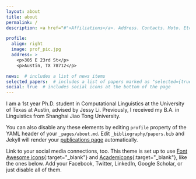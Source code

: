 ```yaml
---
layout: about
title: about
permalink: /
description: <a href="#">Affiliations</a>. Address. Contacts. Moto. Etc.

profile:
  align: right
  image: prof_pic.jpg
  address: >
    <p>305 E 23rd St</p>
    <p>Austin, TX 78712</p>

news:  # includes a list of news items
selected_papers:  # includes a list of papers marked as "selected={true}"
social: true  # includes social icons at the bottom of the page
---
```


I am a 1st year Ph.D. student in Computational Linguistics at the University of Texas at Austin, advised by Jessy Li. Previously, I received my B.A. in Linguistics from Shanghai Jiao Tong University.

You can also disable any these elements by editing `profile` property of the YAML header of your `_pages/about.md`. Edit `_bibliography/papers.bib` and Jekyll will render your [publications page](/al-folio/publications/) automatically.

Link to your social media connections, too. This theme is set up to use [Font Awesome icons](http://fortawesome.github.io/Font-Awesome/){:target="\_blank"} and [Academicons](https://jpswalsh.github.io/academicons/){:target="\_blank"}, like the ones below. Add your Facebook, Twitter, LinkedIn, Google Scholar, or just disable all of them.
